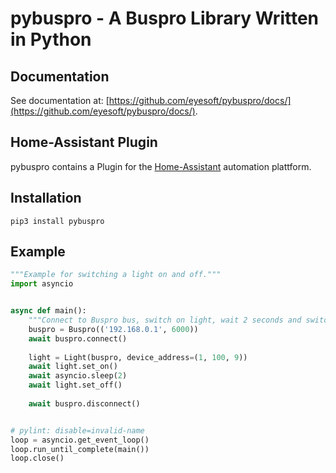 pybuspro - A Buspro Library Written in Python
====================================================

Documentation
-------------

See documentation at: [https://github.com/eyesoft/pybuspro/docs/](https://github.com/eyesoft/pybuspro/docs/).


Home-Assistant Plugin
---------------------

pybuspro contains a Plugin for the [Home-Assistant](https://home-assistant.io/) automation plattform.


Installation
-------

```commandline
pip3 install pybuspro
```


Example
-------

```python
"""Example for switching a light on and off."""
import asyncio


async def main():
    """Connect to Buspro bus, switch on light, wait 2 seconds and switch of off again."""
    buspro = Buspro(('192.168.0.1', 6000))
    await buspro.connect()
    
    light = Light(buspro, device_address=(1, 100, 9))
    await light.set_on()
    await asyncio.sleep(2)
    await light.set_off()
    
    await buspro.disconnect()


# pylint: disable=invalid-name
loop = asyncio.get_event_loop()
loop.run_until_complete(main())
loop.close()
```

